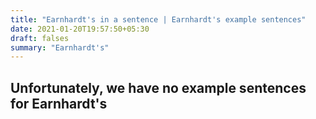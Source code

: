 ```yaml
---
title: "Earnhardt's in a sentence | Earnhardt's example sentences"
date: 2021-01-20T19:57:50+05:30
draft: falses
summary: "Earnhardt's"
---
```

## Unfortunately, we have no example sentences for Earnhardt's                 
